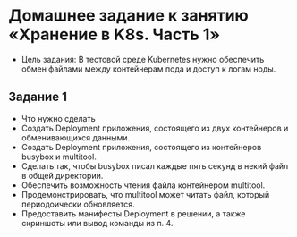 # Домашнее задание к занятию «Хранение в K8s. Часть 1»
- Цель задания: В тестовой среде Kubernetes нужно обеспечить обмен файлами между контейнерам пода и доступ к логам ноды.
## Задание 1
- Что нужно сделать
- Создать Deployment приложения, состоящего из двух контейнеров и обменивающихся данными.
- Создать Deployment приложения, состоящего из контейнеров busybox и multitool.
- Сделать так, чтобы busybox писал каждые пять секунд в некий файл в общей директории.
- Обеспечить возможность чтения файла контейнером multitool.
- Продемонстрировать, что multitool может читать файл, который периодоически обновляется.
- Предоставить манифесты Deployment в решении, а также скриншоты или вывод команды из п. 4.
```

```
